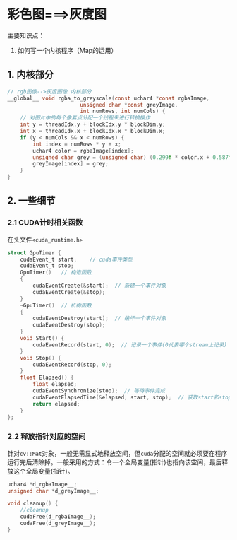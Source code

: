 # 彩色图===>灰度图

主要知识点：

1. 如何写一个内核程序（Map的运用）

## 1. 内核部分

```c
// rgb图像-->灰度图像 内核部分
__global__ void rgba_to_greyscale(const uchar4 *const rgbaImage,
                       unsigned char *const greyImage,
                       int numRows, int numCols) {
	// 对图片中的每个像素点分配一个线程来进行转换操作
    int y = threadIdx.y + blockIdx.y * blockDim.y;
    int x = threadIdx.x + blockIdx.x * blockDim.x;
    if (y < numCols && x < numRows) {
        int index = numRows * y + x;
        uchar4 color = rgbaImage[index];
        unsigned char grey = (unsigned char) (0.299f * color.x + 0.587f * color.y + 0.114f * color.z);
        greyImage[index] = grey;
    }
}
```

## 2. 一些细节

### 2.1 CUDA计时相关函数

在头文件`<cuda_runtime.h>`

```c
struct GpuTimer {
    cudaEvent_t start;    // cuda事件类型
    cudaEvent_t stop;
    GpuTimer()   // 构造函数
    {
        cudaEventCreate(&start);  // 新建一个事件对象
        cudaEventCreate(&stop);
    }
    ~GpuTimer()  // 析构函数
    {
        cudaEventDestroy(start);  // 破坏一个事件对象
        cudaEventDestroy(stop);
    }
    void Start() {
        cudaEventRecord(start, 0);  // 记录一个事件(0代表哪个stream上记录)
    }
    void Stop() {
        cudaEventRecord(stop, 0);
    }
    float Elapsed() {
        float elapsed;
        cudaEventSynchronize(stop);  // 等待事件完成
        cudaEventElapsedTime(&elapsed, start, stop);  // 获取start和stop之间的时间差
        return elapsed;
    }
};
```

### 2.2 释放指针对应的空间

针对`cv::Mat`对象，一般无需显式地释放空间，但`cuda`分配的空间就必须要在程序运行完后清除掉。一般采用的方式：令一个全局变量(指针)也指向该空间，最后释放这个全局变量(指针)。

```c
uchar4 *d_rgbaImage__;
unsigned char *d_greyImage__;

void cleanup() {
    //cleanup
    cudaFree(d_rgbaImage__);
    cudaFree(d_greyImage__);
}
```

